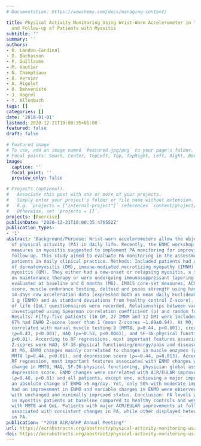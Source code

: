 ```yaml
---
# Documentation: https://wowchemy.com/docs/managing-content/

title: Physical Activity Monitoring Using Wrist-Worn Accelerometer in the Assessment
  and Follow-up of Patients with Myositis
subtitle: ''
summary: ''
authors:
- O. Landon-Cardinal
- D. Bachasson
- P. Guillaume
- M. Vautier
- N. Champtiaux
- B. Hervier
- A. Rigolet
- O. Benveniste
- J. Hogrel
- Y. Allenbach
tags: []
categories: []
date: '2018-01-01'
lastmod: 2020-12-21T19:00:35+01:00
featured: false
draft: false

# Featured image
# To use, add an image named `featured.jpg/png` to your page's folder.
# Focal points: Smart, Center, TopLeft, Top, TopRight, Left, Right, BottomLeft, Bottom, BottomRight.
image:
  caption: ''
  focal_point: ''
  preview_only: false

# Projects (optional).
#   Associate this post with one or more of your projects.
#   Simply enter your project's folder or file name without extension.
#   E.g. `projects = ["internal-project"]` references `content/project/deep-learning/index.md`.
#   Otherwise, set `projects = []`.
projects: [Exercise]
publishDate: '2020-12-21T18:00:35.476552Z'
publication_types:
- '1'
abstract: 'Background/Purpose: Wrist-worn accelerometers allow the objective estimation
  of physical activity (PA) in daily life. Recently, the ENMC workshop on outcome
  measures in myositis suggested to implement PA monitoring for improving patient
  follow-up. This study aimed to evaluate PA monitoring in the assessment of myositis
  patients in daily clinical practice. Methods: Included patients had a diagnosis
  of dermatomyositis (DM), immune-mediated necrotizing myopathy (IMNM) or overlap
  myositis (OM). They either had a new-onset or relapsing myositis, a stable disease
  on maintenance therapy or were undergoing immunosuppressant tapering. Patients were
  evaluated at baseline and 6 months (M6). IMACS core-set measures, ACR/EULAR improvement
  score, muscle endurance testing, deltoid and psoas strength using hand-held dynamometry,
  14-days raw acceleration data (expressed both as mean daily Euclidean norm minus
  1 g (ENMO) and as standard deviations from healthy control Z-score), and quality
  of life (QoL) questionnaires were recorded. Relationships between variables were
  investigated using Spearman correlation coefficient (ρ) and random forest (RF) regressions.
  Results: Fifty-five patients (16 OM, 27 IMNM and 12 DM) were included. At baseline,
  67% had ENM0 Z-score lower than 1 (mean Z-scores −1.09±0.94). At M0, ENMO mainly
  correlated with manual muscle testing 8 (MMT8, ρ=0.44, p<0.001), creatinine level
  (ρ=0.43, p<0.001), HAQ (ρ=−0.53, p<0.0001), and SF-36-physical functioning (ρ=0.40,
  p<0.01). According to RF regressions, most important features associated with ENMO
  Z-scores were HAQ, SF-36-physical functioning/energy/pain and disease duration.
  At M6, ENMO changes mainly correlated to changes in muscle enzymes (ρ=−0.44, p<0.01),
  MMT8 (ρ=0.44, p<0.01), and depression score (ρ=−0.44, p=0.013). According to the
  RF regression, most important features associated with ENMO changes were absolute
  change in MMT8, HAQ, SF-36-physical functioning, physician global assessment, and
  depression score. ENMO changes were correlated with ACR/EULAR improvement score
  (ρ=0.48, p<0.01) and all patients, except one, achieving a major improvement had
  an absolute change of ENMO >5 mg/day. Yet, only 50% with moderate improvement (ACR/EULAR)
  had an improvement in ENMO and variable changes in ENMO were observed in patients
  with unchanged and minimally improved status. Conclusion: PA levels were smaller
  in myositis patients at baseline compared to healthy controls and were correlated
  with MMT8 and QoL. Patients with major ACR/EULAR improvements at follow-up were
  associated with consistent changes in PA, while other displayed heterogeneous changes
  in PA.'
publication: '*2018 ACR/ARHP Annual Meeting*'
url: https://acrabstracts.org/abstract/physical-activity-monitoring-using-wrist-worn-accelerometer-in-the-assessment-and-follow-up-of-patients-with-myositis/
doi: https://acrabstracts.org/abstract/physical-activity-monitoring-using-wrist-worn-accelerometer-in-the-assessment-and-follow-up-of-patients-with-myositis/
---
```

